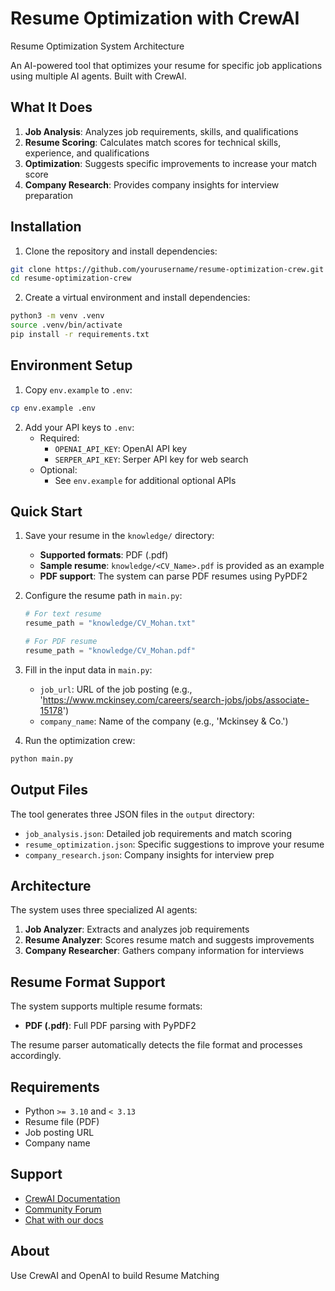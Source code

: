 # Resume Optimization with CrewAI

Resume Optimization System Architecture

An AI-powered tool that optimizes your resume for specific job applications using multiple AI agents. Built with CrewAI.

## What It Does

1. **Job Analysis**: Analyzes job requirements, skills, and qualifications
2. **Resume Scoring**: Calculates match scores for technical skills, experience, and qualifications
3. **Optimization**: Suggests specific improvements to increase your match score
4. **Company Research**: Provides company insights for interview preparation

## Installation

1. Clone the repository and install dependencies:
```bash
git clone https://github.com/yourusername/resume-optimization-crew.git
cd resume-optimization-crew
```

2. Create a virtual environment and install dependencies:
```bash
python3 -m venv .venv
source .venv/bin/activate
pip install -r requirements.txt
```

## Environment Setup

1. Copy `env.example` to `.env`:
```bash
cp env.example .env
```

2. Add your API keys to `.env`:
   * Required:
     * `OPENAI_API_KEY`: OpenAI API key
     * `SERPER_API_KEY`: Serper API key for web search
   * Optional:
     * See `env.example` for additional optional APIs

## Quick Start

1. Save your resume in the `knowledge/` directory:
   * **Supported formats**: PDF (.pdf)
   * **Sample resume**: `knowledge/<CV_Name>.pdf` is provided as an example
   * **PDF support**: The system can parse PDF resumes using PyPDF2

2. Configure the resume path in `main.py`:
   ```python
   # For text resume
   resume_path = "knowledge/CV_Mohan.txt"
   
   # For PDF resume
   resume_path = "knowledge/CV_Mohan.pdf"
   ```

3. Fill in the input data in `main.py`:
   * `job_url`: URL of the job posting (e.g., 'https://www.mckinsey.com/careers/search-jobs/jobs/associate-15178')
   * `company_name`: Name of the company (e.g., 'Mckinsey & Co.')

4. Run the optimization crew:
```bash
python main.py
```

## Output Files

The tool generates three JSON files in the `output` directory:

* `job_analysis.json`: Detailed job requirements and match scoring
* `resume_optimization.json`: Specific suggestions to improve your resume
* `company_research.json`: Company insights for interview prep

## Architecture

The system uses three specialized AI agents:

1. **Job Analyzer**: Extracts and analyzes job requirements
2. **Resume Analyzer**: Scores resume match and suggests improvements
3. **Company Researcher**: Gathers company information for interviews

## Resume Format Support

The system supports multiple resume formats:

- **PDF (.pdf)**: Full PDF parsing with PyPDF2

The resume parser automatically detects the file format and processes accordingly.

## Requirements

* Python `>= 3.10` and `< 3.13`
* Resume file (PDF)
* Job posting URL
* Company name

## Support

* [CrewAI Documentation](https://docs.crewai.com/)
* [Community Forum](https://community.crewai.com/)
* [Chat with our docs](https://docs.crewai.com/)

## About

Use CrewAI and OpenAI to build Resume Matching 
